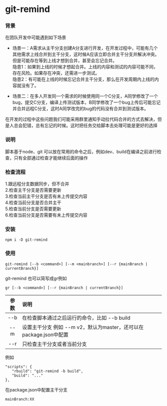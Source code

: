 # git-remind
### 背景
在团队开发中可能遇到如下场景  
- 场景一：A需求从主干分支创建A分支进行开发，在开发过程中，可能有几个其他需求上线合并到主干分支，这时候A应该立即合并主干分支并解决冲突。但是可能存在等到上线才想到合并，甚至会忘记合并。  
隐患1：如果到上线的时候才想起合并。上线的内容和测试的内容可能不同，存在风险。如果存在冲突，还需进一步测试。     
隐患2：有可能在上线的时候忘记合并主干分支，那么在开发周期内上线的内容就没有了。

- 场景二：在多人开发同一个需求的时候使用同一个C分支，A同学修改了一个bug，提交C分支，编译上传测试版本，B同学修改了一个bug上传后可能忘记并合并远程C分支，这时A同学改完的bug的代码没有合并到测试版本。

在开发的过程中这些问题我们可能采用群里通知手动拉代码合并的方式去解决，但是人总会犯错，总有忘记的时候。这时把任务交给脚本去处理可能是更好的选择  

### 说明
脚本基于node、git 可以放在常用的命令之后，例如dev、build在编译之前进行检查，只有全部通过检查才能继续后面的操作  
### 检查流程
1.跟远程分支数据同步，但不合并   
2.检查主干分支是否需要更新   
3.检查当前主干分支是否有未上传提交内容  
4.检查当前分支是否合并主干  
5.检查当前分支是否需要更新   
6.检查当前分支是否需要有未上传提交内容  

### 安装
```
npm i -D git-remind
```
### 使用
```
git-remind [--b <command>] [--m <mainbranch>] [--r {mainBranch | currentBranch}]
```
git-remind 也可以简写成gr例如
```
gr [--b <command>] [--r {mainBranch | currentBranch}]
```
|参数|说明|
|:----:|:----|
|--b |在检查脚本通过之后运行的命令，比如 --b build | 
|--m|设置主干分支 例如 --m v2，默认为master，还可以在package.json中配置|
|--r|只检查主干分支或者当前分支|

例如

```
"scripts": {
   "rbuild": "git-remind -b build",
   "build": "..."
},

```
在package.json中配置主干分支
```
mainBranch:XX
```

